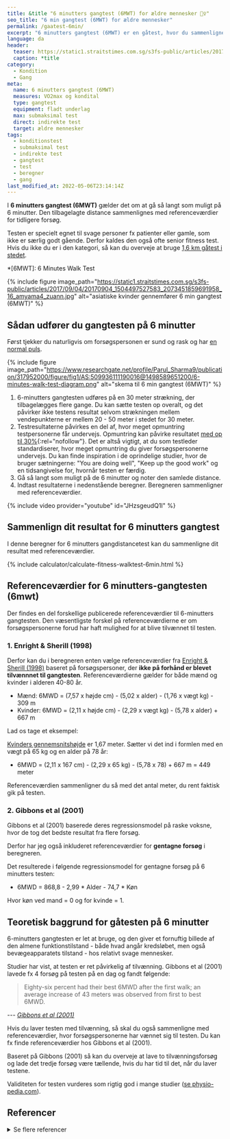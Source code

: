 ```yaml
---
title: &title "6 minutters gangtest (6MWT) for ældre mennesker 🚶‍♀️"
seo_title: "6 min gangtest (6MWT) for ældre mennesker"
permalink: /gaatest-6min/
excerpt: "6 minutters gangtest (6MWT) er en gåtest, hvor du sammenligner din tilbagelagte distance i forhold til andre mennesker i samme aldersgruppe som dig selv. Gangtesten henvender sig til relativt fysisk svage personer."
language: da
header:
  teaser: https://static1.straitstimes.com.sg/s3fs-public/articles/2017/09/04/20170904_1504497527583_2073451859691958_16_amyama4_zuann.jpg
  caption: *title
category:
  - Kondition
  - Gang
meta:
  name: 6 minutters gangtest (6MWT)
  measures: VO2max og kondital
  type: gangtest
  equipment: fladt underlag
  max: submaksimal test
  direct: indirekte test
  target: ældre mennesker
tags:
  - konditionstest
  - submaksimal test
  - indirekte test
  - gangtest
  - test
  - beregner
  - gang
last_modified_at: 2022-05-06T23:14:14Z
---
```


I **6 minutters gangtest (6MWT)** gælder det om at gå så langt som muligt på 6 minutter. Den tilbagelagte distance sammenlignes med referenceværdier for tidligere forsøg.

Testen er specielt egnet til svage personer fx patienter eller gamle, som ikke er særlig godt gående. Derfor kaldes den også ofte senior fitness test. Hvis du ikke du er i den kategori, så kan du overveje at bruge [1,6 km gåtest i stedet](/gaatest/).

*[6MWT]: 6 Minutes Walk Test

{% include figure image_path="https://static1.straitstimes.com.sg/s3fs-public/articles/2017/09/04/20170904_1504497527583_2073451859691958_16_amyama4_zuann.jpg" alt="asiatiske kvinder gennemfører 6 min gangtest (6MWT)" %}

## Sådan udfører du gangtesten på 6 minutter

Først tjekker du naturligvis om forsøgspersonen er sund og rask og har [en normal puls](/puls/).

{% include figure image_path="https://www.researchgate.net/profile/Parul_Sharma9/publication/317952000/figure/fig1/AS:509936111190016@1498589651200/6-minutes-walk-test-diagram.png" alt="skema til 6 min gangtest (6MWT)" %}

1. 6-minutters gangtesten udføres på en 30 meter strækning, der tilbagelægges flere gange. Du kan sætte testen op overalt, og det påvirker ikke testens resultat selvom strækningen mellem vendepunkterne er mellem 20 - 50 meter i stedet for 30 meter.
2. Testresultaterne påvirkes en del af, hvor meget opmuntring testpersonerne får undervejs. Opmuntring kan påvirke resultatet [med op til 30%](https://web.archive.org/web/20150403145323/http://www.motion-online.dk/konditionstraening/testning/6_min_gaa-test/){:rel="nofollow"}. Det er altså vigtigt, at du som testleder standardiserer, hvor meget opmuntring du giver forsøgspersonerne undervejs. Du kan finde inspiration i de oprindelige studier, hvor de bruger sætningerne: "You are doing well", "Keep up the good work" og en tidsangivelse for, hvornår testen er færdig.
3. Gå så langt som muligt på de 6 minutter og noter den samlede distance.
4. Indtast resultaterne i nedenstående beregner. Beregneren sammenligner med referenceværdier.

{% include video provider="youtube" id="JHzsgeudQ1I" %}

## Sammenlign dit resultat for 6 minutters gangtest

I denne beregner for 6 minutters gangdistancetest kan du sammenligne dit resultat med referenceværdier.

{% include calculator/calculate-fitness-walktest-6min.html %}

## Referenceværdier for 6 minutters-gangtesten (6mwt)

Der findes en del forskellige publicerede referenceværdier til 6-minutters gangtesten. Den væsentligste forskel på referenceværdierne er om forsøgspersonerne forud har haft mulighed for at blive tilvænnet til testen.

### 1. Enright & Sherill (1998)

Derfor kan du i beregneren enten vælge referenceværdier fra [Enright & Sherill (1998)](https://pubmed.ncbi.nlm.nih.gov/9817683/) baseret på forsøgspersoner, der **ikke på forhånd er blevet tilvænnnet til gangtesten**. Referenceværdierne gælder for både mænd og kvinder i alderen 40-80 år.

- Mænd: 6MWD = (7,57 x højde cm) - (5,02 x alder) - (1,76 x vægt kg) - 309 m
- Kvinder: 6MWD = (2,11 x højde cm) - (2,29 x vægt kg) - (5,78 x alder) + 667 m

Lad os tage et eksempel:

[Kvinders gennemsnitshøjde](/hvad-er-gennemsnitshoejden-i-danmark/) er 1,67 meter. Sætter vi det ind i formlen med en vægt på 65 kg og en alder på 78 år:

- 6MWD = (2,11 x 167 cm) - (2,29 x 65 kg) - (5,78 x 78) + 667 m = 449 meter

Referenceværdien sammenligner du så med det antal meter, du rent faktisk gik på testen.

### 2. Gibbons et al (2001)

Gibbons et al (2001) baserede deres regressionsmodel på raske voksne, hvor de tog det bedste resultat fra flere forsøg.

Derfor har jeg også inkluderet referenceværdier for **gentagne forsøg** i beregneren.

Det resulterede i følgende regressionsmodel for gentagne forsøg på 6 minutters testen:

- 6MWD = 868,8 - 2,99 * Alder - 74,7 * Køn

Hvor køn ved mand = 0 og for kvinde = 1.

## Teoretisk baggrund for gåtesten på 6 minutter

6-minutters gangtesten er let at bruge, og den giver et fornuftig billede af den almene funktionstilstand - både hvad angår kredsløbet, men også bevægeapparatets tilstand - hos relativt svage mennesker.

Studier har vist, at testen er ret påvirkelig af tilvænning. Gibbons et al (2001) lavede fx 4 forsøg på testen på en dag og fandt følgende:

> Eighty-six percent had their best 6MWD after the first walk; an average increase of 43 meters was observed from first to best 6MWD.

--- <cite>[Gibbons et al (2001)](https://pubmed.ncbi.nlm.nih.gov/11314289/)</cite>

Hvis du laver testen med tilvænning, så skal du også sammenligne med referenceværdier, hvor forsøgspersonerne har vænnet sig til testen. Du kan fx finde referenceværdier hos Gibbons et al (2001). 

Baseret på Gibbons (2001) så kan du overveje at lave to tilvænningsforsøg og lade det tredje forsøg være tællende, hvis du har tid til det, når du laver testene.

Validiteten for testen vurderes som rigtig god i mange studier ([se physio-pedia.com](https://www.physio-pedia.com/Six_Minute_Walk_Test_/_6_Minute_Walk_Test)).

## Referencer

<details markdown="1">
  <summary>Se flere referencer</summary>

- Enright, P. L., og D. L. Sherrill. 1998. “Reference Equations for the Six-Minute Walk in Healthy Adults”. American Journal of Respiratory and Critical Care Medicine 158 (5 Pt 1): 1384–87. <https://doi.org/10.1164/ajrccm.158.5.9710086>.
- Enright, Paul L. 2003. “The Six-Minute Walk Test”. Respiratory Care 48 (8): 783–85.
- Enright, Paul L., Mary Ann McBurnie, Vera Bittner, Russell P. Tracy, Robert McNamara, Alice Arnold, Anne B. Newman, og Cardiovascular Health Study. 2003. “The 6-Min Walk Test: A Quick Measure of Functional Status in Elderly Adults”. Chest 123 (2): 387–98. <https://doi.org/10.1378/chest.123.2.387>.
- Carter, Rick, David B. Holiday, Chiagozie Nwasuruba, James Stocks, Carol Grothues, og Brian Tiep. 2003. “6-Minute Walk Work for Assessment of Functional Capacity in Patients with COPD”. Chest 123 (5): 1408–15. <https://doi.org/10.1378/chest.123.5.1408>.
- Rostagno, Carlo, Giuseppe Olivo, Marco Comeglio, Vieri Boddi, Michela Banchelli, Giorgio Galanti, og Gian Franco Gensini. 2003. “Prognostic Value of 6-Minute Walk Corridor Test in Patients with Mild to Moderate Heart Failure: Comparison with Other Methods of Functional Evaluation”. European Journal of Heart Failure 5 (3): 247–52. <https://doi.org/10.1016/s1388-9842(02)00244-1>.
- Gibbons, W. J., N. Fruchter, S. Sloan, og R. D. Levy. 2001. “Reference Values for a Multiple Repetition 6-Minute Walk Test in Healthy Adults Older than 20 Years”. Journal of Cardiopulmonary Rehabilitation 21 (2): 87–93. <https://doi.org/10.1097/00008483-200103000-00005>.
</details>
